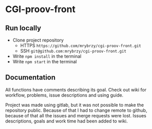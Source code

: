 # CGI-proov-front

## Run locally

- Clone project repository
    - HTTPS `https://github.com/mrybrzy/cgi-proov-front.git`
    - SSH `git@github.com:mrybrzy/cgi-proov-front.git`
- Write `npm install` in the terminal
- Write `npm start` in the terminal

## Documentation
All functions have comments describing its goal.
Check out wiki for workflow, problems, issue descriptions and using guide.


Project was made using gitlab, but it was not possible to make the repository public. Because of that I had to change remote to github, because of that all the issues and merge requests were lost. Issues descriptions, goals and work time had been added to wiki. 